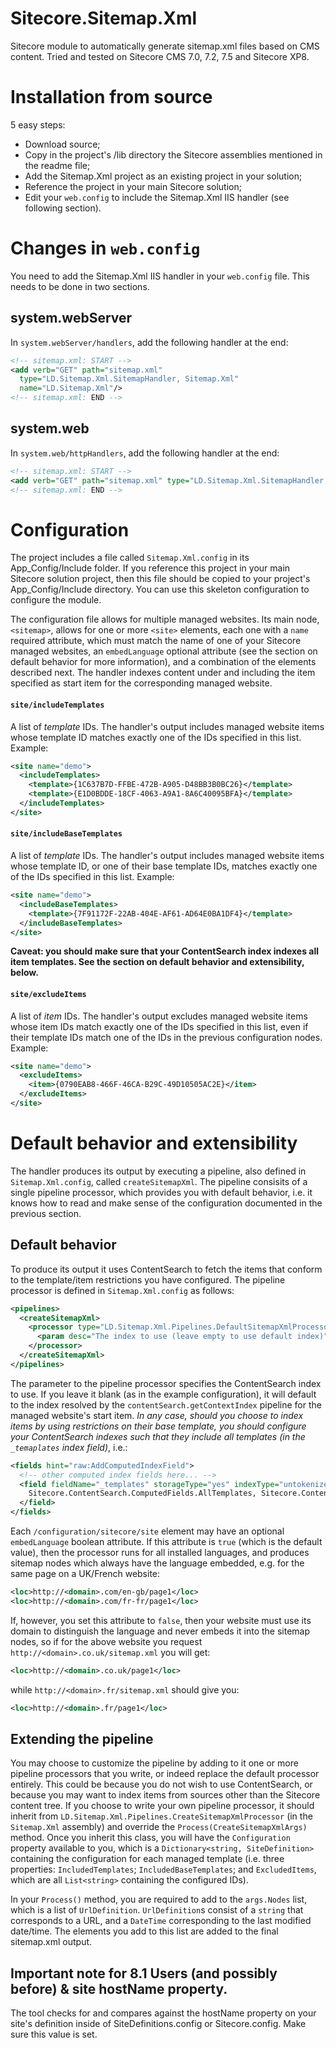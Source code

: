 # Sitecore.Sitemap.Xml
Sitecore module to automatically generate sitemap.xml files based on CMS content. Tried and tested on Sitecore CMS
7.0, 7.2, 7.5 and Sitecore XP8.

# Installation from source
5 easy steps:
* Download source;
* Copy in the project's /lib directory the Sitecore assemblies mentioned in the readme file;
* Add the Sitemap.Xml project as an existing project in your solution;
* Reference the project in your main Sitecore solution;
* Edit your `web.config` to include the Sitemap.Xml IIS handler (see following section).

# Changes in `web.config`
You need to add the Sitemap.Xml IIS handler in your `web.config` file. This needs to be done in two sections.
## system.webServer
In `system.webServer/handlers`, add the following handler at the end:
```xml
<!-- sitemap.xml: START -->
<add verb="GET" path="sitemap.xml" 
  type="LD.Sitemap.Xml.SitemapHandler, Sitemap.Xml" 
  name="LD.Sitemap.Xml"/>
<!-- sitemap.xml: END -->
```
## system.web
In `system.web/httpHandlers`, add the following handler at the end:
```xml
<!-- sitemap.xml: START -->
<add verb="GET" path="sitemap.xml" type="LD.Sitemap.Xml.SitemapHandler, Sitemap.Xml"/>
<!-- sitemap.xml: END -->
```

# Configuration
The project includes a file called `Sitemap.Xml.config` in its App_Config/Include folder. If you reference this
project in your main Sitecore solution project, then this file should be copied to your project's App_Config/Include
directory. You can use this skeleton configuration to configure the module.

The configuration file allows for multiple managed websites. Its main node, `<sitemap>`, allows for one or more `<site>`
elements, each one with a `name` required attribute, which must match the name of one of your Sitecore managed
websites, an `embedLanguage` optional attribute (see the section on default behavior for more information),
and a combination of the elements described next. The handler indexes content under and including the
item specified as start item for the corresponding managed website.

#### `site/includeTemplates`
A list of *template* IDs. The handler's output includes managed website items whose template ID matches exactly
one of the IDs specified in this list. Example:

```xml
<site name="demo">
  <includeTemplates>
    <template>{1C637B7D-FFBE-472B-A905-D48BB3B0BC26}</template>
    <template>{E1D0BDDE-18CF-4063-A9A1-8A6C40095BFA}</template>
  </includeTemplates>
</site>
```

#### `site/includeBaseTemplates`
A list of *template* IDs. The handler's output includes managed website items whose template ID, or one of their base
template IDs, matches exactly one of the IDs specified in this list. Example:

```xml
<site name="demo">
  <includeBaseTemplates>
    <template>{7F91172F-22AB-404E-AF61-AD64E0BA1DF4}</template>
  </includeBaseTemplates>
</site>
```
**Caveat: you should make sure that your ContentSearch index indexes all item templates. See the section on default
behavior and extensibility, below.**

#### `site/excludeItems`
A list of *item* IDs. The handler's output excludes managed website items whose item IDs match exactly one of
the IDs specified in this list, even if their template IDs match one of the IDs in the previous configuration
nodes. Example:

```xml
<site name="demo">
  <excludeItems>
    <item>{0790EAB8-466F-46CA-B29C-49D10505AC2E}</item>
  </excludeItems>
</site>
```

# Default behavior and extensibility
The handler produces its output by executing a pipeline, also defined in `Sitemap.Xml.config`,
called `createSitemapXml`. The pipeline consisits of a single pipeline processor, which provides you with default
behavior, i.e. it knows how to read and make sense of the configuration documented in the previous
section. 

## Default behavior
To produce its output it uses ContentSearch to fetch the items that conform to the template/item
restrictions you have configured. The pipeline processor is defined in `Sitemap.Xml.config` as follows:

```xml
<pipelines>
  <createSitemapXml>
    <processor type="LD.Sitemap.Xml.Pipelines.DefaultSitemapXmlProcessor, Sitemap.Xml">
      <param desc="The index to use (leave empty to use default index)"></param>
    </processor>
  </createSitemapXml>
</pipelines>
```
The parameter to the pipeline processor specifies the ContentSearch index to use. If you leave it blank (as in
the example configuration), it will default to the index resolved by the `contentSearch.getContextIndex`
pipeline for the managed website's start item. *In any case, should you choose to index items by using restrictions
on their base template, you should configure your ContentSearch indexes such that they include all templates
(in the `_temaplates` index field)*, i.e.:

```xml
<fields hint="raw:AddComputedIndexField">
  <!-- other computed index fields here... -->
  <field fieldName="_templates" storageType="yes" indexType="untokenized">
    Sitecore.ContentSearch.ComputedFields.AllTemplates, Sitecore.ContentSearch
  </field>
</fields>
```

Each `/configuration/sitecore/site` element may have an optional `embedLanguage` boolean attribute. If this attribute
is `true` (which is the default value), then the processor runs for all installed languages, and produces sitemap nodes
which always have the language embedded, e.g. for the same page on a UK/French website:
```xml
<loc>http://<domain>.com/en-gb/page1</loc>
<loc>http://<domain>.com/fr-fr/page1</loc>
```
If, however, you set this attribute to `false`, then your website must use its domain to distinguish the language and
never embeds it into the sitemap nodes, so if for the above website you request `http://<domain>.co.uk/sitemap.xml`
you will get:
```xml
<loc>http://<domain>.co.uk/page1</loc>
```
while `http://<domain>.fr/sitemap.xml` should give you:
```xml
<loc>http://<domain>.fr/page1</loc>
```

## Extending the pipeline
You may choose to customize the pipeline by adding to it one or more pipeline processors that you write, or
indeed replace the default processor entirely. This could be because you do not wish to use ContentSearch, or
because you may want to index items from sources other than the Sitecore content tree. If you choose to write
your own pipeline processor, it should inherit from `LD.Sitemap.Xml.Pipelines.CreateSitemapXmlProcessor`
(in the `Sitemap.Xml` assembly) and override the `Process(CreateSitemapXmlArgs)` method. Once you inherit this
class, you will have the `Configuration` property available to you, which is a `Dictionary<string, SiteDefinition>`
containing the configuration for each managed template (i.e. three properties: `IncludedTemplates`;
`IncludedBaseTemplates`; and `ExcludedItems`, which are all `List<string>` containing the configured IDs).

In your `Process()` method, you are required to add to the `args.Nodes` list, which is a list of `UrlDefinition`.
`UrlDefinition`s consist of a `string` that corresponds to a URL, and a `DateTime` corresponding to the last
modified date/time. The elements you add to this list are added to the final sitemap.xml output.

## Important note for 8.1 Users (and possibly before) & site hostName property.

The tool checks for and compares against the hostName property on your site's <site> definition inside of SiteDefinitions.config or Sitecore.config.  Make sure this value is set.
